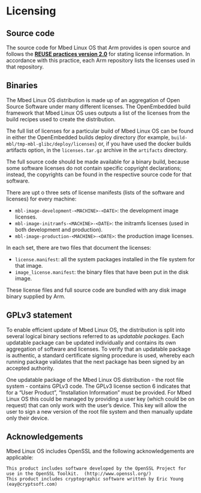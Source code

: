 # Licensing

## Source code

The source code for Mbed Linux OS that Arm provides is open source and follows the [**REUSE practices version 2.0**](https://reuse.software/practices/2.0/) for stating license information. In accordance with this practice, each Arm repository lists the licenses used in that repository.

## Binaries

The Mbed Linux OS distribution is made up of an aggregation of Open Source Software under many different licenses. The OpenEmbedded build framework that Mbed Linux OS uses outputs a list of the licenses from the build recipes used to create the distribution.

The full list of licenses for a particular build of Mbed Linux OS can be found in either the OpenEmbedded builds deploy directory (for example, `build-mbl/tmp-mbl-glibc/deploy/licenses`) or, if you have used the docker builds artifacts option, in the `licenses.tar.gz` archive in the `artifacts` directory.

<span class="notes">The full source code should be made available for a binary build, because some software licenses do not contain specific copyright declarations; instead, the copyrights can be found in the respective source code for that software.</span>

There are upt o three sets of license manifests (lists of the software and licenses) for every machine:

* `mbl-image-development-<MACHINE>-<DATE>`: the development image licenses.
* `mbl-image-initramfs-<MACHINE>-<DATE>`: the initramfs licenses (used in both development and production).
* `mbl-image-production-<MACHINE>-<DATE>`: the production image licenses.

In each set, there are two files that document the licenses:

* `license.manifest`: all the system packages installed in the file system for that image.
* `image_license.manifest`: the binary files that have been put in the disk image.

These license files and full source code are bundled with any disk image binary supplied by Arm.

## GPLv3 statement

To enable efficient update of Mbed Linux OS, the distribution is split into several logical binary sections referred to as *updatable packages*. Each updatable package can be updated individually and contains its own aggregation of software and licenses. To verify that an updatable package is authentic, a standard certificate signing procedure is used, whereby each running package validates that the next package has been signed by an accepted authority.

One updatable package of the Mbed Linux OS distribution - the root file system - contains GPLv3 code. The GPLv3 license section 6 indicates that for a “User Product”, “Installation Information” must be provided. For Mbed Linux OS this could be managed by providing a user key (which could be on request) that can only work with the user’s device. This key will allow the user to sign a new version of the root file system and then manually update only their device.

## Acknowledgements

Mbed Linux OS includes OpenSSL and the following acknowledgements are applicable:

    This product includes software developed by the OpenSSL Project for use in the OpenSSL Toolkit.  (http://www.openssl.org/)
    This product includes cryptographic software written by Eric Young (eay@cryptsoft.com)
